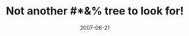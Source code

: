 ---
_schema: default
title: "Not another #*&% tree to look for!"
link: https://www.geocaching.com/geocache/GC13P12
owner: rxc640
date: 2007-06-21
log_type: Note
display_coords: N 41° 28.322' W 075° 37.788'
latitude: '41.472033'
longitude: '-75.6298'
first_stage: true
bogus: false
image_gallery_r: gallery1
zhanna_log: >-
  Rich logged this adventure for both of us.
rich_log: >-
  Howdy, Rich!


  Once again you’ve got us intrigued by another tree-enigma! After poring over our maps and photos, Zhanna and I hiked a little over 3 miles on the mountain this morning just to reconnoiter some trails in an area where we figure this new cache could be situated. We didn’t actually have any real expectations of finding the pine tree today, which is a good thing … ‘cuz we didn’t. I think we are going to need to visit the viewpoint (Part One) for a more personal look. Maybe we’ll spot something to use as a reference to zero in on the location better. We didn’t see any big anthills along the way, either, so maybe we weren’t even on the right trails! But we did pick up one creepy dog tick. Aaargh!!!! :hushed:


  Zhanna and ~Rich in NEPA~
post_id: 118
---